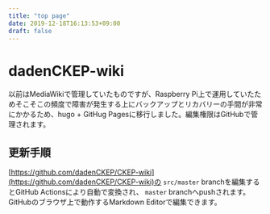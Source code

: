 ```yaml
---
title: "top page"
date: 2019-12-18T16:13:53+09:00
draft: false
---
```


# dadenCKEP-wiki

以前はMediaWikiで管理していたものですが、Raspberry Pi上で運用していたためそこそこの頻度で障害が発生する上にバックアップとリカバリーの手間が非常にかかるため、hugo + GitHug Pagesに移行しました。編集権限はGitHubで管理されます。

## 更新手順
[https://github.com/dadenCKEP/CKEP-wiki](https://github.com/dadenCKEP/CKEP-wiki)の `src/master` branchを編集するとGitHub Actionsにより自動で変換され、 `master` branchへpushされます。GitHubのブラウザ上で動作するMarkdown Editorで編集できます。
